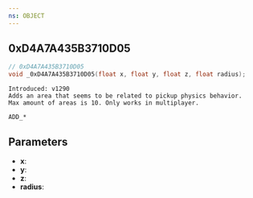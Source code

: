 ```yaml
---
ns: OBJECT
---
```

## 0xD4A7A435B3710D05

```c
// 0xD4A7A435B3710D05
void _0xD4A7A435B3710D05(float x, float y, float z, float radius);
```

```
Introduced: v1290
Adds an area that seems to be related to pickup physics behavior.
Max amount of areas is 10. Only works in multiplayer.

ADD_*
```

## Parameters
* **x**:
* **y**:
* **z**:
* **radius**:

